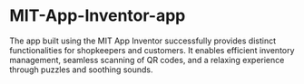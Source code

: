 # MIT-App-Inventor-app
The app built using the MIT App Inventor successfully provides distinct functionalities for shopkeepers and customers. It enables efficient inventory management, seamless scanning of QR codes, and a relaxing experience through puzzles and soothing sounds.
